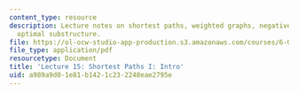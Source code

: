 ```yaml
---
content_type: resource
description: Lecture notes on shortest paths, weighted graphs, negative edges, and
  optimal substructure.
file: https://ol-ocw-studio-app-production.s3.amazonaws.com/courses/6-006-introduction-to-algorithms-spring-2008/a989a9d01e81b1421c232248eae2795e_lec15.pdf
file_type: application/pdf
resourcetype: Document
title: 'Lecture 15: Shortest Paths I: Intro'
uid: a989a9d0-1e81-b142-1c23-2248eae2795e
---
```

